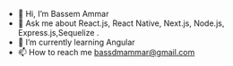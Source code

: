 - 👋 Hi, I’m Bassem Ammar
- 💬 Ask me about React.js, React Native, Next.js, Node.js, Express.js,Sequelize .
- 🌱 I’m currently learning Angular
- 📫 How to reach me bassdmammar@gmail.com



